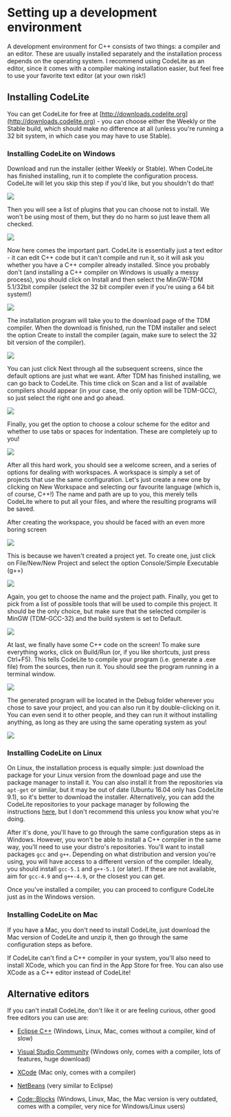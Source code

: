 # Setting up a development environment

A development environment for C++ consists of two things: a compiler and an editor. These are usually installed separately and the installation process depends on the operating system.
I recommend using CodeLite as an editor, since it comes with a compiler making installation easier, but feel free to use your favorite text editor (at your own risk!)

## Installing CodeLite

You can get CodeLite for free at [http://downloads.codelite.org](http://downloads.codelite.org) - you can choose either the Weekly or the Stable build,
which should make no difference at all (unless you're running a 32 bit system, in which case you may have to use Stable).

### Installing CodeLite on Windows

Download and run the installer (either Weekly or Stable). When CodeLite has finished installing, run it to complete the configuration process.
CodeLite will let you skip this step if you'd like, but you shouldn't do that!

![](/images/SkipSetup.png)

Then you will see a list of plugins that you can choose not to install. We won't be using most of them, but they do no harm so just leave them all
checked.

![](/images/Plugins.png)

Now here comes the important part. CodeLite is essentially just a text editor - it can edit C++ code but it can't compile and run it, so it will ask
you whether you have a C++ compiler already installed. Since you probably don't (and installing a C++ compiler on Windows is usually a messy process),
you should click on Install and then select the MinGW-TDM 5.1/32bit compiler (select the 32 bit compiler even if you're using a 64 bit system!)

![](/images/CompilerSetup.png)

The installation program will take you to the download page of the TDM compiler. When the download is finished, run the TDM installer and select
the option Create to install the compiler (again, make sure to select the 32 bit version of the compiler).

![](/images/CompilerInstall.png)

You can just click Next through all the subsequent screens, since the default options are just what we want. After TDM has finished installing,
we can go back to CodeLite. This time click on Scan and a list of available compilers should appear (in your case, the only option will be TDM-GCC),
so just select the right one and go ahead.

![](/images/CompilerList.png)

Finally, you get the option to choose a colour scheme for the editor and whether to use tabs or spaces for indentation. These are completely up
to you!

![](/images/NoWorkspace.png)

After all this hard work, you should see a welcome screen, and a series of options for dealing with workspaces. A workspace is simply a set of projects
that use the same configuration. Let's just create a new one by clicking on New Workspace and selecting our favourite language (which is, of course, C++!)
The name and path are up to you, this merely tells CodeLite where to put all your files, and where the resulting programs will be saved.

After creating the workspace, you should be faced with an even more boring screen

![](/images/NoProject.png)

This is because we haven't created a project yet. To create one, just click on File/New/New Project and select the option Console/Simple Executable (g++)

![](/images/CreateProject.png)

Again, you get to choose the name and the project path. Finally, you get to pick from a list of possible tools that will be used to compile this project.
It should be the only choice, but make sure that the selected compiler is MinGW (TDM-GCC-32) and the build system is set to Default.

![](/images/NewProject.png)

At last, we finally have some C++ code on the screen! To make sure everything works, click on Build/Run (or, if you like shortcuts, just press Ctrl+F5).
This tells CodeLite to compile your program (i.e. generate a .exe file) from the sources, then run it. You should see the program running in a terminal
window.

![](/images/EndResult.png)

The generated program will be located in the Debug folder wherever you chose to save your project, and you can also run it by double-clicking on it.
You can even send it to other people, and they can run it without installing anything, as long as they are using the same operating system as you!

![](/images/ProgramFile.png)


### Installing CodeLite on Linux

On Linux, the installation process is equally simple: just download the package for your Linux version from the download page and use the package
manager to install it. You can also install it from the repositories via `apt-get` or similar, but it may be out of date (Ubuntu 16.04 only has CodeLite 9.1),
so it's better to download the installer. Alternatively, you can add the CodeLite repositories to your package manager by following the instructions [here](http://codelite.org/LiteEditor/Repositories),
but I don't recommend this unless you know what you're doing.

After it's done, you'll have to go through the same configuration steps as in Windows. However, you won't be able to
install a C++ compiler in the same way, you'll need to use your distro's repositories. You'll want to install packages `gcc` and `g++`.
Depending on what distribution and version you're using, you will have access to a different version of the compiler. Ideally, you should
install `gcc-5.1` and `g++-5.1` (or later). If these are not available, aim for `gcc-4.9` and `g++-4.9`, or the closest you can get.

Once you've installed a compiler, you can proceed to configure CodeLite just as in the Windows version.

### Installing CodeLite on Mac

If you have a Mac, you don't need to install CodeLite, just download the Mac version of CodeLite and unzip it, then go through the same configuration
steps as before.

If CodeLite can't find a C++ compiler in your system, you'll also need to install XCode, which you can find in the App Store for free. You can also
use XCode as a C++ editor instead of CodeLite!

## Alternative editors

If you can't install CodeLite, don't like it or are feeling curious, other good free editors you can use are:

* [Eclipse C++](http://www.eclipse.org/downloads/packages/eclipse-ide-cc-developers/neon3) (Windows, Linux, Mac, comes without a compiler, kind of slow)

* [Visual Studio Community](https://www.visualstudio.com/downloads/) (Windows only, comes with a compiler, lots of features, huge download)

* [XCode](https://itunes.apple.com/gb/app/xcode/id497799835) (Mac only, comes with a compiler)

* [NetBeans](https://netbeans.org/features/cpp/) (very similar to Eclipse) 

* [Code::Blocks](http://www.codeblocks.org/downloads/26) (Windows, Linux, Mac, the Mac version is very outdated, comes with a compiler, very nice for Windows/Linux users)
